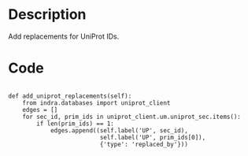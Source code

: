 # Description
Add replacements for UniProt IDs.

# Code
```

def add_uniprot_replacements(self):
    from indra.databases import uniprot_client
    edges = []
    for sec_id, prim_ids in uniprot_client.um.uniprot_sec.items():
        if len(prim_ids) == 1:
            edges.append((self.label('UP', sec_id),
                          self.label('UP', prim_ids[0]),
                          {'type': 'replaced_by'}))

```
